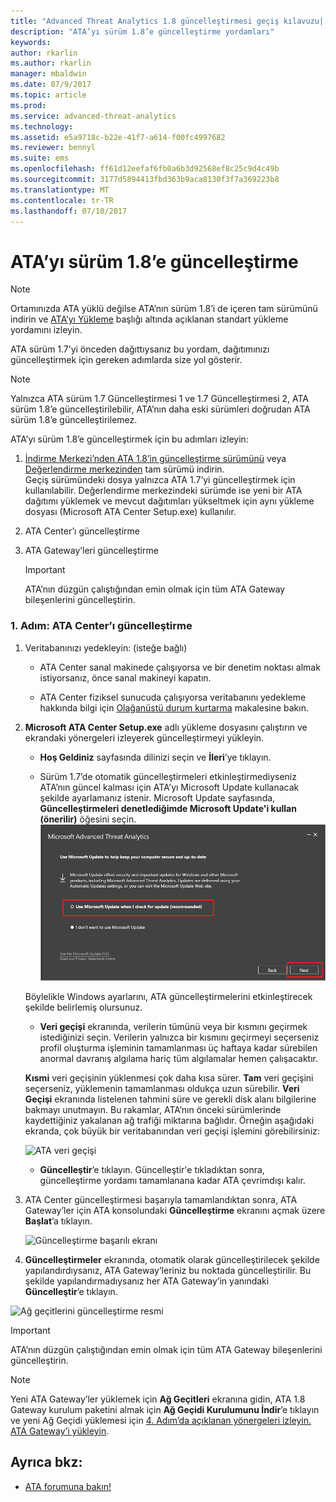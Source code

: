 ```yaml
---
title: "Advanced Threat Analytics 1.8 güncelleştirmesi geçiş kılavuzu| Microsoft Docs"
description: "ATA’yı sürüm 1.8’e güncelleştirme yordamları"
keywords: 
author: rkarlin
ms.author: rkarlin
manager: mbaldwin
ms.date: 07/9/2017
ms.topic: article
ms.prod: 
ms.service: advanced-threat-analytics
ms.technology: 
ms.assetid: e5a9718c-b22e-41f7-a614-f00fc4997682
ms.reviewer: bennyl
ms.suite: ems
ms.openlocfilehash: ff61d12eefaf6fb0a6b3d92568ef8c25c9d4c49b
ms.sourcegitcommit: 3177d5894413fbd363b9aca8130f3f7a369223b8
ms.translationtype: MT
ms.contentlocale: tr-TR
ms.lasthandoff: 07/10/2017
---
```

# <a name="updating-ata-to-version-18"></a>ATA’yı sürüm 1.8’e güncelleştirme

> [!NOTE] 
> Ortamınızda ATA yüklü değilse ATA’nın sürüm 1.8’i de içeren tam sürümünü indirin ve [ATA’yı Yükleme](install-ata-step1.md) başlığı altında açıklanan standart yükleme yordamını izleyin.

ATA sürüm 1.7’yi önceden dağıttıysanız bu yordam, dağıtımınızı güncelleştirmek için gereken adımlarda size yol gösterir.

> [!NOTE] 
>  Yalnızca ATA sürüm 1.7 Güncelleştirmesi 1 ve 1.7 Güncelleştirmesi 2, ATA sürüm 1.8’e güncelleştirilebilir, ATA’nın daha eski sürümleri doğrudan ATA sürüm 1.8’e güncelleştirilemez.

ATA’yı sürüm 1.8’e güncelleştirmek için bu adımları izleyin:

1.  [İndirme Merkezi’nden ATA 1.8’in güncelleştirme sürümünü](https://www.microsoft.com/download/details.aspx?id=55536) veya [Değerlendirme merkezinden](http://www.microsoft.com/evalcenter/evaluate-microsoft-advanced-threat-analytics) tam sürümü indirin.<br>
Geçiş sürümündeki dosya yalnızca ATA 1.7’yi güncelleştirmek için kullanılabilir. Değerlendirme merkezindeki sürümde ise yeni bir ATA dağıtımı yüklemek ve mevcut dağıtımları yükseltmek için aynı yükleme dosyası (Microsoft ATA Center Setup.exe) kullanılır.

2.  ATA Center’ı güncelleştirme

4.  ATA Gateway’leri güncelleştirme

    > [!IMPORTANT]
    > ATA’nın düzgün çalıştığından emin olmak için tüm ATA Gateway bileşenlerini güncelleştirin.

### <a name="step-1-update-the-ata-center"></a>1. Adım: ATA Center’ı güncelleştirme

1.  Veritabanınızı yedekleyin: (isteğe bağlı)

    -   ATA Center sanal makinede çalışıyorsa ve bir denetim noktası almak istiyorsanız, önce sanal makineyi kapatın.

    -   ATA Center fiziksel sunucuda çalışıyorsa veritabanını yedekleme hakkında bilgi için [Olağanüstü durum kurtarma](disaster-recovery.md) makalesine bakın.

2.  **Microsoft ATA Center Setup.exe** adlı yükleme dosyasını çalıştırın ve ekrandaki yönergeleri izleyerek güncelleştirmeyi yükleyin.

    -  **Hoş Geldiniz** sayfasında dilinizi seçin ve **İleri**’ye tıklayın.

    -  Sürüm 1.7’de otomatik güncelleştirmeleri etkinleştirmediyseniz ATA’nın güncel kalması için ATA’yı Microsoft Update kullanacak şekilde ayarlamanız istenir.  Microsoft Update sayfasında, **Güncelleştirmeleri denetlediğimde Microsoft Update'i kullan (önerilir)** öğesini seçin.
    ![ATA’yı güncel tutma resmi](media/ata_ms_update.png)
     
     Böylelikle Windows ayarlarını, ATA güncelleştirmelerini etkinleştirecek şekilde belirlemiş olursunuz. 
    
    -  **Veri geçişi** ekranında, verilerin tümünü veya bir kısmını geçirmek istediğinizi seçin. Verilerin yalnızca bir kısmını geçirmeyi seçerseniz profil oluşturma işleminin tamamlanması üç haftaya kadar sürebilen anormal davranış algılama hariç tüm algılamalar hemen çalışacaktır.  
    
    **Kısmi** veri geçişinin yüklenmesi çok daha kısa sürer. **Tam** veri geçişini seçerseniz, yüklemenin tamamlanması oldukça uzun sürebilir. **Veri Geçişi** ekranında listelenen tahmini süre ve gerekli disk alanı bilgilerine bakmayı unutmayın. Bu rakamlar, ATA’nın önceki sürümlerinde kaydettiğiniz yakalanan ağ trafiği miktarına bağlıdır. Örneğin aşağıdaki ekranda, çok büyük bir veritabanından veri geçişi işlemini görebilirsiniz:
         
    ![ATA veri geçişi](media/migration-data-migration.png)

    -  **Güncelleştir**’e tıklayın. Güncelleştir'e tıkladıktan sonra, güncelleştirme yordamı tamamlanana kadar ATA çevrimdışı kalır.

4.  ATA Center güncelleştirmesi başarıyla tamamlandıktan sonra, ATA Gateway’ler için ATA konsolundaki **Güncelleştirme** ekranını açmak üzere **Başlat**’a tıklayın.

    ![Güncelleştirme başarılı ekranı](media/migration-center-success.png)

5.  **Güncelleştirmeler** ekranında, otomatik olarak güncelleştirilecek şekilde yapılandırdıysanız, ATA Gateway’leriniz bu noktada güncelleştirilir. Bu şekilde yapılandırmadıysanız her ATA Gateway’in yanındaki **Güncelleştir**’e tıklayın.
  
![Ağ geçitlerini güncelleştirme resmi](media/migration-update-gw.png)

  
> [!IMPORTANT] 
> ATA’nın düzgün çalıştığından emin olmak için tüm ATA Gateway bileşenlerini güncelleştirin.
 
> [!NOTE] 
> Yeni ATA Gateway’ler yüklemek için **Ağ Geçitleri** ekranına gidin, ATA 1.8 Gateway kurulum paketini almak için **Ağ Geçidi Kurulumunu İndir**’e tıklayın ve yeni Ağ Geçidi yüklemesi için [4. Adım’da açıklanan yönergeleri izleyin. ATA Gateway’i yükleyin](install-ata-step4.md).


## <a name="see-also"></a>Ayrıca bkz:

- [ATA forumuna bakın!](https://social.technet.microsoft.com/Forums/security/home?forum=mata)
